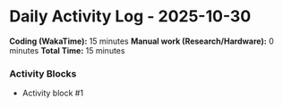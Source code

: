 # Daily Activity Log - 2025-10-30

**Coding (WakaTime):** 15 minutes
**Manual work (Research/Hardware):** 0 minutes
**Total Time:** 15 minutes

### Activity Blocks
- Activity block #1
